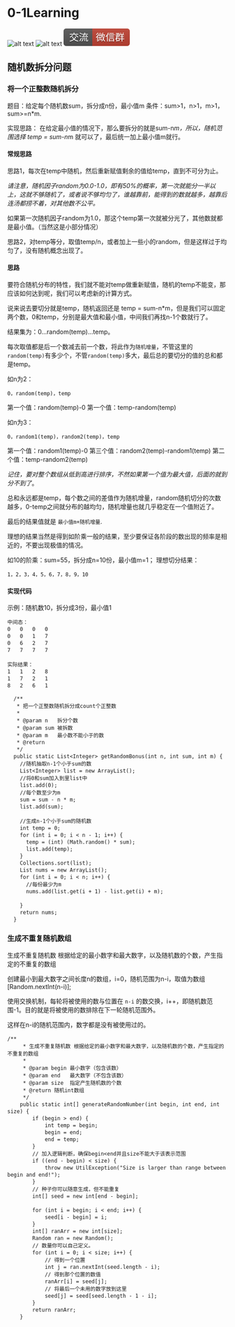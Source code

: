 # 0-1Learning

![alt text](../../static/common/svg/luoxiaosheng.svg "公众号")
![alt text](../../static/common/svg/luoxiaosheng_learning.svg "学习")
![alt text](../../static/common/svg/luoxiaosheng_wechat.svg "微信")


## 随机数拆分问题


### 将一个正整数随机拆分
题目：给定每个随机数sum，拆分成n份，最小值m
条件：sum>1，n>1，m>1，sum>=n*m.

实现思路：
在给定最小值的情况下，那么要拆分的就是sum-n*m，所以，随机范围选择 temp = sum-n*m 就可以了，最后统一加上最小值m就行。

#### 常规思路
思路1，每次在temp中随机，然后重新赋值剩余的值给temp，直到不可分为止。

*请注意，随机因子random为0.0-1.0，即有50%的概率，第一次就能分一半以上，这就不够随机了，或者说不够均匀了，谁越靠前，能得到的数就越多，越靠后连汤都捞不着，对其他数不公平。*

如果第一次随机因子random为1.0，那这个temp第一次就被分光了，其他数就都是最小值。（当然这是小部分情况）

思路2，对temp等分，取值temp/n，或者加上一些小的random，但是这样过于均匀了，没有随机概念出现了。


#### 思路
要符合随机分布的特性，我们就不能对temp做重新赋值，随机的temp不能变，那应该如何达到呢，我们可以考虑新的计算方式。

说来说去要切分就是temp，随机返回还是 temp = sum-n*m，但是我们可以固定两个数，0和temp，分别是最大值和最小值，中间我们再找n-1个数就行了。

结果集为：0...random(temp)...temp。

每次取值都是后一个数减去前一个数，将此作为`随机增量`，不管这里的`random(temp)`有多少个，不管`random(temp)`多大，最后总的要切分的值的总和都是temp。

如n为2：
```
0，random(temp)，temp
```
第一个值：random(temp)-0
第一个值：temp-random(temp)

如n为3：
```
0，random1(temp)，random2(temp)，temp
```
第一个值：random1(temp)-0
第三个值：random2(temp)-random1(temp)
第二个值：temp-random2(temp)

*记住，要对整个数组从低到高进行排序，不然如果第一个值为最大值，后面的就到分不到了*。

总和永远都是temp，每个数之间的差值作为随机增量，random随机切分的次数越多，0-temp之间就分布的越均匀，随机增量也就几乎稳定在一个值附近了。

最后的结果值就是 `最小值m+随机增量`.

理想的结果当然是得到如阶乘一般的结果，至少要保证各阶段的数出现的频率是相近的，不要出现极值的情况。

如10的阶乘：sum=55，拆分成n=10份，最小值m=1；
理想切分结果：
```
1，2，3，4，5，6，7，8，9，10
```


#### 实现代码

示例：随机数10，拆分成3份，最小值1
```
中间态：
0   0   0   0
0   0   1   7
0   6   2   7
7   7   7   7

实际结果：
1   1   2   8
1   7   2   1
8   2   6   1
```

```
  /**
   * 把一个正整数随机拆分成count个正整数
   *
   * @param n   拆分个数
   * @param sum 被拆数
   * @param m   最小数不能小于的数
   * @return
   */
  public static List<Integer> getRandomBonus(int n, int sum, int m) {
    //随机抽取n-1个小于sum的数
    List<Integer> list = new ArrayList();
    //将0和sum加入到里list中
    list.add(0);
    //每个数至少为m
    sum = sum - n * m;
    list.add(sum);

    //生成n-1个小于sum的随机数
    int temp = 0;
    for (int i = 0; i < n - 1; i++) {
      temp = (int) (Math.random() * sum);
      list.add(temp);
    }
    Collections.sort(list);
    List nums = new ArrayList();
    for (int i = 0; i < n; i++) {
      //每份最少为m
      nums.add(list.get(i + 1) - list.get(i) + m);

    }
    return nums;
  }
```

### 生成不重复随机数组
生成不重复随机数 根据给定的最小数字和最大数字，以及随机数的个数，产生指定的不重复的数组

创建最小到最大数字之间长度n的数组，i=0，随机范围为n-i，取值为数组[Random.nextInt(n-i)];

使用交换机制，每轮将被使用的数与位置在 `n-i` 的数交换，i++，即随机数范围-1。目的就是将被使用的数排除在下一轮随机范围外。

这样在n-i的随机范围内，数字都是没有被使用过的。
```
/**
	 * 生成不重复随机数 根据给定的最小数字和最大数字，以及随机数的个数，产生指定的不重复的数组
	 *
	 * @param begin 最小数字（包含该数）
	 * @param end   最大数字（不包含该数）
	 * @param size  指定产生随机数的个数
	 * @return 随机int数组
	 */
	public static int[] generateRandomNumber(int begin, int end, int size) {
		if (begin > end) {
			int temp = begin;
			begin = end;
			end = temp;
		}
		// 加入逻辑判断，确保begin<end并且size不能大于该表示范围
		if ((end - begin) < size) {
			throw new UtilException("Size is larger than range between begin and end!");
		}
		// 种子你可以随意生成，但不能重复
		int[] seed = new int[end - begin];

		for (int i = begin; i < end; i++) {
			seed[i - begin] = i;
		}
		int[] ranArr = new int[size];
		Random ran = new Random();
		// 数量你可以自己定义。
		for (int i = 0; i < size; i++) {
			// 得到一个位置
			int j = ran.nextInt(seed.length - i);
			// 得到那个位置的数值
			ranArr[i] = seed[j];
			// 将最后一个未用的数字放到这里
			seed[j] = seed[seed.length - 1 - i];
		}
		return ranArr;
	}
```